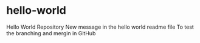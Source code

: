 # hello-world
Hello World Repository
New message in the hello world readme file
To test the branching and mergin in GitHub
